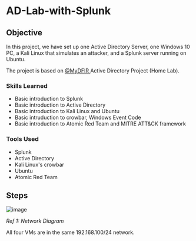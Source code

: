 # AD-Lab-with-Splunk

## Objective

In this project, we have set up one Active Directory Server, one Windows 10 PC, a Kali Linux that simulates an attacker, and a Splunk server running on Ubuntu. 

The project is based on <a href="https://www.youtube.com/@MyDFIR"> @MyDFIR </a> Active Directory Project (Home Lab).

### Skills Learned

- Basic introduction to Splunk
- Basic introduction to Active Directory
- Basic introduction to Kali Linux and Ubuntu
- Basic intruduction to crowbar, Windows Event Code
- Basic introduction to Atomic Red Team and MITRE ATT&CK framework

### Tools Used
- Splunk
- Active Directory
- Kali Linux's crowbar
- Ubuntu
- Atomic Red Team

## Steps
![image](https://imgur.com/VsW4P2P.jpg)

*Ref 1: Network Diagram*

All four VMs are in the same 192.168.100/24 network.  


